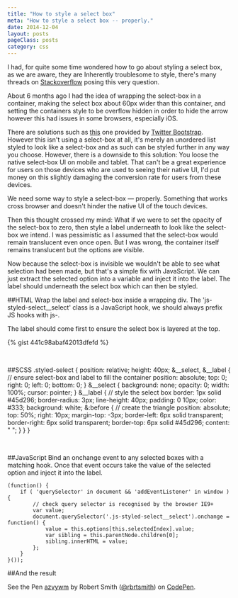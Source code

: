 ```yaml
---
title: "How to style a select box"
meta: "How to style a select box -- properly."
date: 2014-12-04
layout: posts
pageClass: posts
category: css
---
```


I had, for quite some time wondered how to go about styling a select box, as we are
aware, they are Inherently troublesome to style, there's many threads on 
[Stackoverflow](http://stackoverflow.com/search?q=style+a+select+box) posing this very
question.

About 6 months ago I had the idea of wrapping the select-box in a container, making the select box
about 60px wider than this container, and setting the containers style to be overflow hidden in 
order to hide the arrow however this had issues in some browsers, especially iOS.

There are solutions such as [this](http://getbootstrap.com/components/#dropdowns) one provided by
[Twitter Bootstrap](http://getbootstrap.com/).  However this isn't using a select-box at all, it's merely
an unordered list styled to look like a select-box and as such can be styled further in any way you choose.
However, there is a downside to this solution: You loose the native select-box UI on mobile and tablet.  That
can't be a great experience for users on those devices who are used to seeing their native UI, I'd put
money on this slightly damaging the conversion rate for users from these devices.

We need some way to style a select-box &mdash; properly.  Something that works cross browser and doesn't hinder
the native UI of the touch devices.

Then this thought crossed my mind: What if we were to set the opacity of the select-box to zero, then
style a label underneath to look like the select-box we intend. I was pessimistic as I assumed that
the select-box would remain translucent even once open.  But I was wrong, the container itself remains
translucent but the options are visible.

Now because the select-box is invisible we wouldn't be able to see what selection had been made,
but that's a simple fix with JavaScript.  We can just extract the selected option into a variable and inject
it into the label.  The label should underneath the select box which can then be styled.


##HTML
Wrap the label and select-box inside a wrapping div.  The 'js-styled-select__select' class is a JavaScript
hook, we should always prefix JS hooks with js-.

The label should come first to ensure the select box is layered at the top.

{% gist 441c98abaf42013dfefd %}


<p>&nbsp;</p>

##SCSS
    .styled-select {
        position: relative;
        height: 40px;
        &__select,
        &__label {
            // ensure select-box and label to fill the container
            position: absolute;
            top: 0;
            right: 0;
            left: 0;
            bottom: 0;
        }
        &__select {
            background: none;
            opacity: 0;
            width: 100%;
            cursor: pointer;
        }
        &__label {
            // style the select box
            border: 1px solid #45d296;
            border-radius: 3px;
            line-height: 40px;
            padding: 0 10px;
            color: #333;
            background: white;
            &:before {
                // create the triangle
                position: absolute;
                top: 50%;
                right: 10px;
                margin-top: -3px;
                border-left: 6px solid transparent;
                border-right: 6px solid transparent;
                border-top: 6px solid #45d296;
                content: " ";
            }
        }
    }

<p>&nbsp;</p>

##JavaScript
Bind an onchange event to any selected boxes with a matching hook.  Once that
event occurs take the value of the selected option  and inject it into the label.

    (function() {
        if ( 'querySelector' in document && 'addEventListener' in window ) {
            // check query selector is recognised by the browser IE9+
            var value;
            document.querySelector('.js-styled-select__select').onchange = function() {
                value = this.options[this.selectedIndex].value;
                var sibling = this.parentNode.children[0];
                sibling.innerHTML = value;
            };
        }
    }());

##And the result
<p data-height="268" data-theme-id="0" data-slug-hash="azvywm" data-default-tab="result" data-user="rbrtsmith" class='codepen'>See the Pen <a href='http://codepen.io/rbrtsmith/pen/azvywm/'>azvywm</a> by Robert Smith (<a href='http://codepen.io/rbrtsmith'>@rbrtsmith</a>) on <a href='http://codepen.io'>CodePen</a>.</p>
<script async src="//assets.codepen.io/assets/embed/ei.js"></script>
